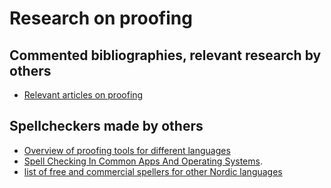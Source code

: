 # Research on proofing

## Commented bibliographies, relevant research by others

- [Relevant articles on proofing](BibliographyOnProofing.html)

## Spellcheckers made by others

- [Overview of proofing tools for different languages](OverviewOfProofingTools.html)
- [Spell Checking In Common Apps And Operating Systems](SpellCheckingInCommonAppsAndSystems.html).
- [list of free and commercial spellers for other Nordic languages](SpellersForOtherNordicLanguages.html)
